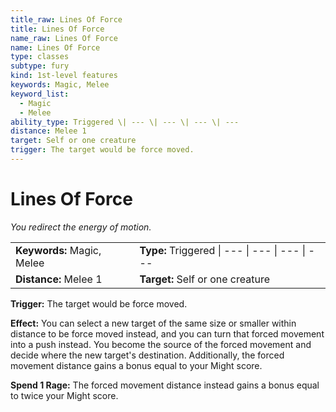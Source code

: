 ```yaml
---
title_raw: Lines Of Force
title: Lines Of Force
name_raw: Lines Of Force
name: Lines Of Force
type: classes
subtype: fury
kind: 1st-level features
keywords: Magic, Melee
keyword_list:
  - Magic
  - Melee
ability_type: Triggered \| --- \| --- \| --- \| ---
distance: Melee 1
target: Self or one creature
trigger: The target would be force moved.
---
```


# Lines Of Force

*You redirect the energy of motion.*

|                            |                                                 |
| :------------------------- | :---------------------------------------------- |
| **Keywords:** Magic, Melee | **Type:** Triggered \| --- \| --- \| --- \| --- |
| **Distance:** Melee 1      | **Target:** Self or one creature                |

**Trigger:** The target would be force moved.

**Effect:** You can select a new target of the same size or smaller within distance to be force moved instead, and you can turn that forced movement into a push instead. You become the source of the forced movement and decide where the new target's destination. Additionally, the forced movement distance gains a bonus equal to your Might score.

**Spend 1 Rage:** The forced movement distance instead gains a bonus equal to twice your Might score.
